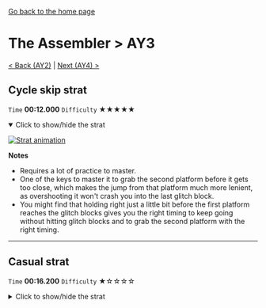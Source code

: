 [Go back to the home page](https://github.com/Doublevil/scbspeedrun)

# The Assembler > AY3

[< Back (AY2)](https://github.com/Doublevil/scbspeedrun/blob/main/levels/A/AY2.md) | [Next (AY4) >](https://github.com/Doublevil/scbspeedrun/blob/main/levels/A/AY4.md)

## Cycle skip strat

`Time` **00:12.000** `Difficulty` ★★★★★
<details open>
  <summary>Click to show/hide the strat</summary>

  [![Strat animation](https://github.com/Doublevil/scbspeedrun/blob/main/media/levels/A/AY3_CycleSkipStrat.webp)](https://github.com/Doublevil/scbspeedrun/blob/main/media/levels/A/AY3_CycleSkipStrat.mp4)

  **Notes**
  - Requires a lot of practice to master.
  - One of the keys to master it to grab the second platform before it gets too close, which makes the jump from that platform much more lenient, as overshooting it won't crash you into the last glitch block.
  - You might find that holding right just a little bit before the first platform reaches the glitch blocks gives you the right timing to keep going without hitting glitch blocks and to grab the second platform with the right timing.
</details>

---
## Casual strat

`Time` **00:16.200** `Difficulty` ★☆☆☆☆
<details>
  <summary>Click to show/hide the strat</summary>

  [![Strat animation](https://github.com/Doublevil/scbspeedrun/blob/main/media/levels/A/AY3_CasualStrat.webp)](https://github.com/Doublevil/scbspeedrun/blob/main/media/levels/A/AY3_CasualStrat.mp4)
</details>
